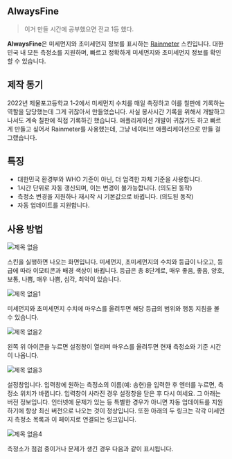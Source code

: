## AlwaysFine
>이거 만들 시간에 공부했으면 전교 1등 했다.

**AlwaysFine**은 미세먼지와 초미세먼지 정보를 표시하는 [Rainmeter](https://www.rainmeter.net/) 스킨입니다. 대한민국 내 모든 측정소를 지원하며, 빠르고 정확하게 미세먼지와 초미세먼지 정보를 확인할 수 있습니다.

## 제작 동기
2022년 제물포고등학교 1-2에서 미세먼지 수치를 매일 측정하고 이를 칠판에 기록하는 역할을 담당했는데 그게 귀찮아서 만들었습니다. 사실 봉사시간 기록을 위해서 개발하고 나서도 계속 칠판에 직접 기록하긴 했습니다. 애플리케이션 개발이 귀찮기도 하고 빠르게 만들고 싶어서 Rainmeter를 사용했는데, 그냥 네이티브 애플리케이션으로 만들 걸 그랬습니다.

## 특징
 * 대한민국 환경부와 WHO 기준이 아닌, 더 엄격한 자체 기준을 사용합니다.
 * 1시간 단위로 자동 갱신되며, 이는 변경이 불가능합니다. (의도된 동작)
 * 측정소 변경을 지원하나 재시작 시 기본값으로 바뀝니다. (의도된 동작)
 * 자동 업데이트를 지원합니다.
 
## 사용 방법
![제목 없음](https://user-images.githubusercontent.com/75381985/218766549-6fcf4268-6b4f-4a0f-9e1f-7250c567b168.png)

스킨을 실행하면 나오는 화면입니다. 미세먼지, 초미세먼지의 수치와 등급이 나오고, 등급에 따라 이모티콘과 배경 색상이 바뀝니다. 등급은 총 8단계로, 매우 좋음, 좋음, 양호, 보통, 나쁨, 매우 나쁨, 심각, 최악이 있습니다.

![제목 없음1](https://user-images.githubusercontent.com/75381985/218766555-2968cdb7-8ebe-40a9-821d-030389c9c107.png)

미세먼지와 초미세먼지 수치에 마우스를 올려두면 해당 등급의 범위와 행동 지침을 볼 수 있습니다.

![제목 없음2](https://user-images.githubusercontent.com/75381985/218766560-814a7555-1fc0-4b7a-bedc-7ebd2e071bd7.png)

왼쪽 위 아이콘을 누르면 설정창이 열리며 마우스를 올려두면 현재 측정소와 기준 시간이 나옵니다.

![제목 없음3](https://user-images.githubusercontent.com/75381985/218766564-dbed2f21-920b-4df1-b751-6957c5311e5a.png)

설정창입니다. 입력창에 원하는 측정소의 이름(예: 송현)을 입력한 후 엔터를 누르면, 측정소 위치가 바뀝니다. 입력창이 사라진 경우 설정창을 닫은 후 다시 여세요. 그 아래는 버전 정보입니다. 인터넷에 문제가 있는 등 특별한 경우가 아니면 자동 업데이트를 지원하기에 항상 최신 버전으로 나오는 것이 정상입니다. 또한 아래의 두 링크는 각각 미세먼지 측정소 목록과 이 페이지로 연결되는 링크입니다.

![제목 없음4](https://user-images.githubusercontent.com/75381985/218766535-19fb3ba5-335f-43cb-b590-969b0d8ce1e5.png)

측정소가 점검 중이거나 문제가 생긴 경우 다음과 같이 표시됩니다.
